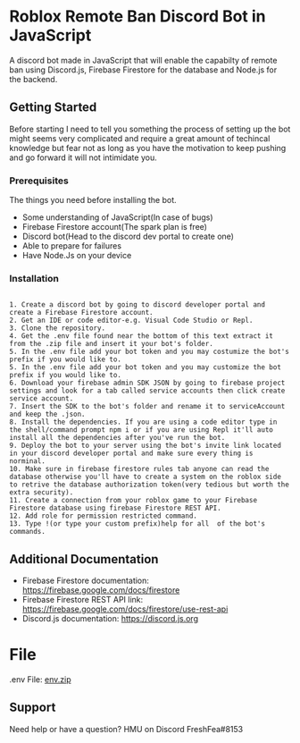 # Roblox Remote Ban Discord Bot in JavaScript

A discord bot made in JavaScript that will enable the capabilty of remote ban using Discord.js, Firebase Firestore for the database and Node.js for the backend.

## Getting Started

Before starting I need to tell you something the process of setting up the bot might seems very complicated and require a great amount of techincal knowledge but fear not as long as you have the motivation to keep pushing and go forward it will not intimidate you.

### Prerequisites

The things you need before installing the bot.

* Some understanding of JavaScript(In case of bugs)
* Firebase Firestore account(The spark plan is free)
* Discord bot(Head to the discord dev portal to create one)
* Able to prepare for failures
* Have Node.Js on your device

### Installation

```

1. Create a discord bot by going to discord developer portal and create a Firebase Firestore account.
2. Get an IDE or code editor-e.g. Visual Code Studio or Repl.
3. Clone the repository.
4. Get the .env file found near the bottom of this text extract it from the .zip file and insert it your bot's folder.
5. In the .env file add your bot token and you may costumize the bot's prefix if you would like to.
5. In the .env file add your bot token and you may customize the bot prefix if you would like to.
6. Download your firebase admin SDK JSON by going to firebase project settings and look for a tab called service accounts then click create service account.
7. Insert the SDK to the bot's folder and rename it to serviceAccount and keep the .json.
8. Install the dependencies. If you are using a code editor type in the shell/command prompt npm i or if you are using Repl it'll auto install all the dependencies after you've run the bot.
9. Deploy the bot to your server using the bot's invite link located in your discord developer portal and make sure every thing is norminal.
10. Make sure in firebase firestore rules tab anyone can read the database otherwise you'll have to create a system on the roblox side to retrive the database authorization token(very tedious but worth the extra security).
11. Create a connection from your roblox game to your Firebase Firestore database using firebase Firestore REST API.
12. Add role for permission restricted command.
13. Type !(or type your custom prefix)help for all  of the bot's commands.

```

## Additional Documentation

* Firebase Firestore documentation: https://firebase.google.com/docs/firestore
* Firebase Firestore REST API link: https://firebase.google.com/docs/firestore/use-rest-api
* Discord.js documentation: https://discord.js.org

# File

.env File: 
[env.zip](https://github.com/Atma1/remote-ban-discord-bot-in-jawascript/files/6277583/env.zip)
## Support 
Need help or have a question? HMU on Discord FreshFea#8153

